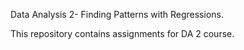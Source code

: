 Data Analysis 2- Finding Patterns with Regressions.


This repository contains assignments for DA 2 course.
